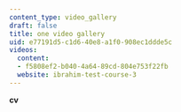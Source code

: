 ```yaml
---
content_type: video_gallery
draft: false
title: one video gallery
uid: e77191d5-c1d6-40e8-a1f0-908ec1ddde5c
videos:
  content:
  - f5808ef2-b040-4a64-89cd-804e753f22fb
  website: ibrahim-test-course-3
---
```

**cv**